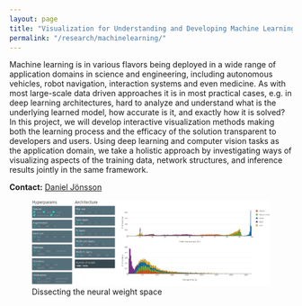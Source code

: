 ```yaml
---
layout: page
title: "Visualization for Understanding and Developing Machine Learning"
permalink: "/research/machinelearning/"
---
```


Machine learning is in various flavors being deployed in a wide range of application domains in science and engineering, including autonomous vehicles, robot navigation, interaction systems and even medicine. As with most large-scale data driven approaches it is in most practical cases, e.g. in deep learning architectures, hard to analyze and understand what is the underlying learned model, how accurate is it, and exactly how it is solved? In this project, we will develop interactive visualization methods making both the learning process and the efficacy of the solution transparent to developers and users. Using deep learning and computer vision tasks as the application domain, we take a holistic approach by investigating ways of visualizing aspects of the training data, network structures, and inference results jointly in the same framework.

**Contact:** [Daniel Jönsson](/staff/danjo37/)

<figure>
    <img src="/images/DissectingTheNeuralWeigthSpace.jpg" width="600" alt="Dissecting the neural weight space" itemprop="image">
    <figcaption class="text-right">
        Dissecting the neural weight space
    </figcaption>
</figure>